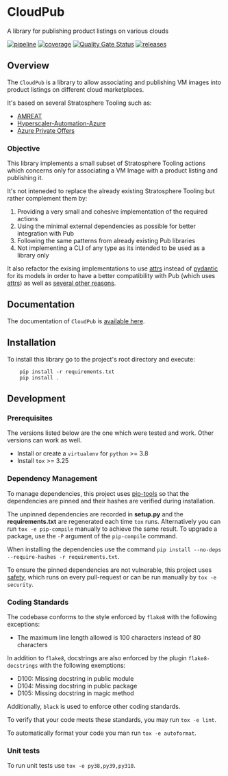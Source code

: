 # CloudPub

A library for publishing product listings on various clouds

[![pipeline](https://gitlab.cee.redhat.com/stratosphere/cloudpub/badges/main/pipeline.svg)](https://gitlab.cee.redhat.com/stratosphere/cloudpub/-/pipelines)
[![coverage](https://gitlab.cee.redhat.com/stratosphere/cloudpub/badges/main/coverage.svg)](https://gitlab.cee.redhat.com/stratosphere/cloudpub/-/jobs)
[![Quality Gate Status](https://sonarqube.corp.redhat.com/api/project_badges/measure?project=stratosphere_cloudpub&metric=alert_status&token=561f41bcabdbf2ce035a40e35e387c0eaaba0a37)](https://sonarqube.corp.redhat.com/dashboard?id=stratosphere_cloudpub)
[![releases](https://gitlab.cee.redhat.com/stratosphere/cloudpub/-/badges/release.svg)](https://gitlab.cee.redhat.com/stratosphere/cloudpub/-/releases/)

## Overview

The `CloudPub` is a library to allow associating and publishing VM images into product listings on
different cloud marketplaces.

It's based on several Stratosphere Tooling such as:

- [AMREAT](https://gitlab.cee.redhat.com/stratosphere/amreat)
- [Hyperscaler-Automation-Azure](https://gitlab.cee.redhat.com/stratosphere/hyperscaler-automation-azure)
- [Azure Private Offers](https://gitlab.cee.redhat.com/stratosphere/azure-private-offers)

### Objective

This library implements a small subset of Stratosphere Tooling actions which concerns only for
associating a VM Image with a product listing and publishing it.

It's not inteneded to replace the already existing Stratosphere Tooling but rather complement them
by:

1. Providing a very small and cohesive implementation of the required actions
2. Using the minimal external dependencies as possible for better integration with Pub
3. Following the same patterns from already existing Pub libraries
4. Not implementing a CLI of any type as its intended to be used as a library only

It also refactor the exising implementations to use [attrs](https://www.attrs.org/en/stable/) instead
of [pydantic](https://docs.pydantic.dev/) for its models in order to have a better compatibility with
Pub (which uses [attrs](https://www.attrs.org/en/stable/)) as well as
[several other reasons](https://threeofwands.com/why-i-use-attrs-instead-of-pydantic/).

## Documentation

The documentation of `CloudPub` is [available here](https://stratosphere.pages.redhat.com/cloudpub/).

## Installation

To install this library go to the project's root directory and execute:

```{bash}
    pip install -r requirements.txt
    pip install .
```

## Development

### Prerequisites

The versions listed below are the one which were tested and work. Other versions can work as well.

- Install or create a `virtualenv` for `python` >= 3.8
- Install `tox` >= 3.25

### Dependency Management

To manage dependencies, this project uses [pip-tools](https://github.com/jazzband/pip-tools) so that
the dependencies are pinned and their hashes are verified during installation.

The unpinned dependencies are recorded in **setup.py** and the **requirements.txt** are regenerated
each time `tox` runs. Alternatively you can run `tox -e pip-compile` manually
to achieve the same result. To upgrade a package, use the `-P` argument of the `pip-compile` command.

When installing the dependencies use the command `pip install --no-deps --require-hashes -r requirements.txt`.

To ensure the pinned dependencies are not vulnerable, this project uses [safety](https://github.com/pyupio/safety),
which runs on every pull-request or can be run manually by `tox -e security`.

### Coding Standards

The codebase conforms to the style enforced by `flake8` with the following exceptions:

- The maximum line length allowed is 100 characters instead of 80 characters

In addition to `flake8`, docstrings are also enforced by the plugin `flake8-docstrings` with
the following exemptions:

- D100: Missing docstring in public module
- D104: Missing docstring in public package
- D105: Missing docstring in magic method

Additionally, `black` is used to enforce other coding standards.

To verify that your code meets these standards, you may run `tox -e lint`.

To automatically format your code you man run `tox -e autoformat`.

### Unit tests

To run unit tests use `tox -e py38,py39,py310`.
